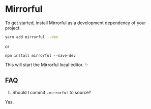 # Mirrorful

To get started, install Mirrorful as a development dependency of your project:

```bash
yarn add mirrorful --dev
```

or

```
npm install mirrorful --save-dev
```

This will start the Mirrorful local editor. ✨

## FAQ

1. Should I commit `.mirrorful` to source?

Yes.
